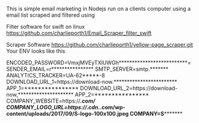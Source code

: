 This is simple email marketing in Nodejs run on a clients computer using a email list scraped and filtered using 

Filter software for swift on linux https://github.com/charlieporth1/Email_Scraper_filter_swift

Scraper Software  https://github.com/charlieporth1/yellow-page_scraper.git
Your ENV looks like this

ENCODED_PASSWORD=VmxjMVEyTXlUWGh**************************=
SENDER_EMAIL=r****************
SMTP_SERVER=smtp.*******
ANALYTICS_TRACKER=UA-62*****-8
DOWNLOAD_URL_1=https://download-now.************************
APP_1=****************
DOWNLOAD_URL_2=https://download-now,*********************
APP_2=****************
COMPANY_WEBSITE=https://*************.com/
COMPANY_LOGO_URL=https://.cdn.*.com/wp-content/uploads/2017/09/S**********-logo-100x100.jpeg
COMPANY=S*********

